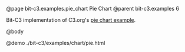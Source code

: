 @page bit-c3.examples.pie_chart Pie Chart
@parent bit-c3.examples 6

Bit-C3 implementation of C3.org's [pie chart example](http://c3js.org/samples/chart_pie.html).

@body

@demo ./bit-c3/examples/chart/pie.html